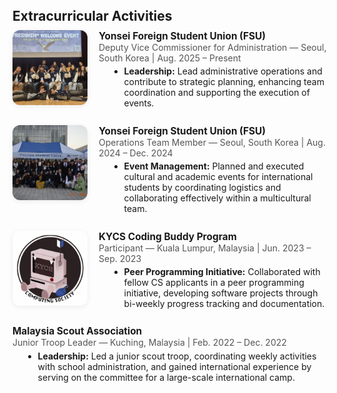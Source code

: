 <h2 id="extracurricular" style="margin-top: 40px; margin-bottom: 10px;">Extracurricular Activities</h2>
<div class="extracurricular-section" style="margin-bottom: 2em;">
  <div style="margin-bottom: 1.2em; display: flex; align-items: flex-start; gap: 18px;">
    <img src="./assets/img/photo_6282947558577474448_y.jpg" alt="FSU Deputy Vice Commissioner" style="width: 120px; height: 120px; object-fit: cover; border-radius: 12px; box-shadow: 0 2px 8px rgba(0,0,0,0.07);">
    <div>
      <strong style="font-size:1.1em;">Yonsei Foreign Student Union (FSU)</strong><br>
      <span style="color:#555;">Deputy Vice Commissioner for Administration — Seoul, South Korea | Aug. 2025 – Present</span>
      <ul style="margin: 0.3em 0 0.7em 1.2em;">
        <li><b>Leadership:</b> Lead administrative operations and contribute to strategic planning, enhancing team coordination and supporting the execution of events.</li>
      </ul>
    </div>
  </div>
  <div style="margin-bottom: 1.2em; display: flex; align-items: flex-start; gap: 18px;">
    <img src="./assets/img/photo_6282947558577474447_y.jpg" alt="FSU Operations Team" style="width: 120px; height: 120px; object-fit: cover; border-radius: 12px; box-shadow: 0 2px 8px rgba(0,0,0,0.07);">
    <div>
      <strong style="font-size:1.1em;">Yonsei Foreign Student Union (FSU)</strong><br>
      <span style="color:#555;">Operations Team Member — Seoul, South Korea | Aug. 2024 – Dec. 2024</span>
      <ul style="margin: 0.3em 0 0.7em 1.2em;">
        <li><b>Event Management:</b> Planned and executed cultural and academic events for international students by coordinating logistics and collaborating effectively within a multicultural team.</li>
      </ul>
    </div>
  </div>
  <div style="margin-bottom: 1.2em; display: flex; align-items: flex-start; gap: 18px;">
    <img src="./assets/img/photo_6282947558577474416_x.jpg" alt="KYCS Coding Buddy" style="width: 120px; height: 120px; object-fit: cover; border-radius: 12px; box-shadow: 0 2px 8px rgba(0,0,0,0.07);">
    <div>
      <strong style="font-size:1.1em;">KYCS Coding Buddy Program</strong><br>
      <span style="color:#555;">Participant — Kuala Lumpur, Malaysia | Jun. 2023 – Sep. 2023</span>
      <ul style="margin: 0.3em 0 0.7em 1.2em;">
        <li><b>Peer Programming Initiative:</b> Collaborated with fellow CS applicants in a peer programming initiative, developing software projects through bi-weekly progress tracking and documentation.</li>
      </ul>
    </div>
  </div>
  <div style="margin-bottom: 1.2em;">
    <strong style="font-size:1.1em;">Malaysia Scout Association</strong><br>
    <span style="color:#555;">Junior Troop Leader — Kuching, Malaysia | Feb. 2022 – Dec. 2022</span>
    <ul style="margin: 0.3em 0 0.7em 1.2em;">
      <li><b>Leadership:</b> Led a junior scout troop, coordinating weekly activities with school administration, and gained international experience by serving on the committee for a large-scale international camp.</li>
    </ul>
  </div>
</div>

